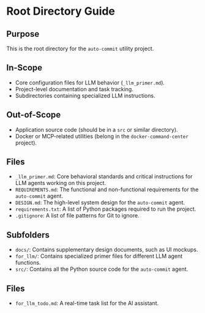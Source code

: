 # Root Directory Guide

## Purpose
This is the root directory for the `auto-commit` utility project.

## In-Scope
- Core configuration files for LLM behavior (`_llm_primer.md`).
- Project-level documentation and task tracking.
- Subdirectories containing specialized LLM instructions.

## Out-of-Scope
- Application source code (should be in a `src` or similar directory).
- Docker or MCP-related utilities (belong in the `docker-command-center` project).

## Files
- `_llm_primer.md`: Core behavioral standards and critical instructions for LLM agents working on this project.
- `REQUIREMENTS.md`: The functional and non-functional requirements for the `auto-commit` agent.
- `DESIGN.md`: The high-level system design for the `auto-commit` agent.
- `requirements.txt`: A list of Python packages required to run the project.
- `.gitignore`: A list of file patterns for Git to ignore.

## Subfolders
- `docs/`: Contains supplementary design documents, such as UI mockups.
- `for_llm/`: Contains specialized primer files for different LLM agent functions.
- `src/`: Contains all the Python source code for the `auto-commit` agent.

## Files
- `for_llm_todo.md`: A real-time task list for the AI assistant. 